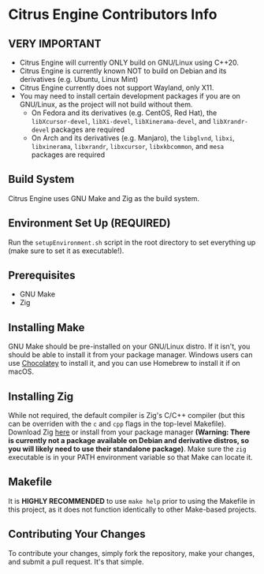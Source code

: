 # Citrus Engine Contributors Info

## VERY IMPORTANT
* Citrus Engine will currently ONLY build on GNU/Linux using C++20.
* Citrus Engine is currently known NOT to build on Debian and its derivatives (e.g. Ubuntu, Linux Mint)
* Citrus Engine currently does not support Wayland, only X11.
* You may need to install certain development packages if you are on GNU/Linux, as the project will not build without them.
    * On Fedora and its derivatives (e.g. CentOS, Red Hat), the `libXcursor-devel`, `libXi-devel`, `libXinerama-devel`, and `libXrandr-devel` packages are required
    * On Arch and its derivatives (e.g. Manjaro), the `libglvnd`, `libxi`, `libxinerama`, `libxrandr`, `libxcursor`, `libxkbcommon`, and `mesa` packages are required

## Build System
Citrus Engine uses GNU Make and Zig as the build system.

## Environment Set Up (**REQUIRED**)
Run the `setupEnvironment.sh` script in the root directory to set everything up (make sure to set it as executable!).

## Prerequisites
* GNU Make
* Zig

## Installing Make
GNU Make should be pre-installed on your GNU/Linux distro. If it isn't, you should be able to install it from your package manager. Windows users can use [Chocolatey](https://chocolatey.org/) to install it, and you can use Homebrew to install it if on macOS.

## Installing Zig
While not required, the default compiler is Zig's C/C++ compiler (but this can be overriden with the `c` and `cpp` flags in the top-level Makefile). Download Zig [here](https://ziglang.org/download/) or install from your package manager **(Warning: There is currently not a package available on Debian and derivative distros, so you will likely need to use their standalone package)**. Make sure the `zig` executable is in your PATH environment variable so that Make can locate it.

## Makefile
It is **HIGHLY RECOMMENDED** to use `make help` prior to using the Makefile in this project, as it does not function identically to other Make-based projects.

## Contributing Your Changes
To contribute your changes, simply fork the repository, make your changes, and submit a pull request. It's that simple.